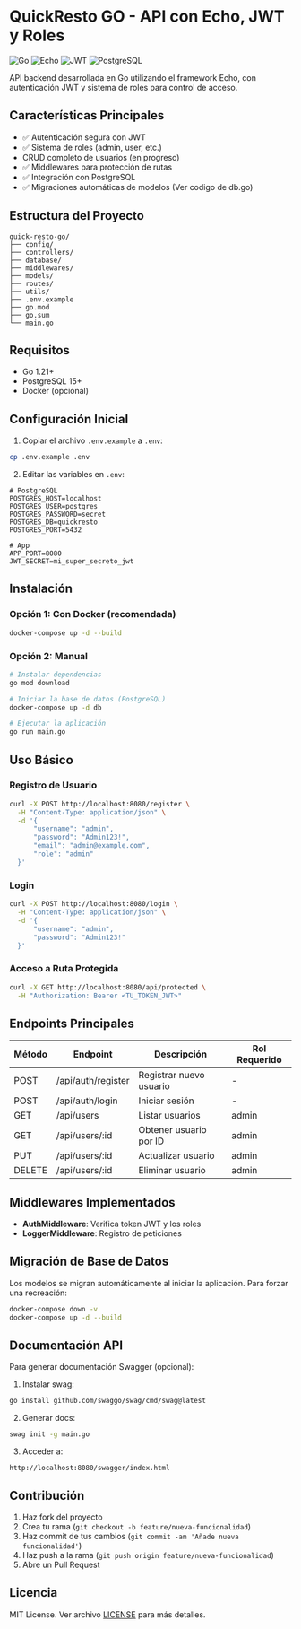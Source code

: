 # QuickResto GO - API con Echo, JWT y Roles

![Go](https://img.shields.io/badge/Go-1.21+-blue)
![Echo](https://img.shields.io/badge/Echo-v4-green)
![JWT](https://img.shields.io/badge/JWT-Auth-orange)
![PostgreSQL](https://img.shields.io/badge/PostgreSQL-15-blue)

API backend desarrollada en Go utilizando el framework Echo, con autenticación JWT y sistema de roles para control de acceso.

## Características Principales

- ✅ Autenticación segura con JWT
- ✅ Sistema de roles (admin, user, etc.)
-  CRUD completo de usuarios (en progreso)
- ✅ Middlewares para protección de rutas
- ✅ Integración con PostgreSQL
- ✅ Migraciones automáticas de modelos (Ver codigo de db.go)

## Estructura del Proyecto

```
quick-resto-go/
├── config/
├── controllers/
├── database/
├── middlewares/
├── models/
├── routes/
├── utils/
├── .env.example
├── go.mod
├── go.sum
└── main.go
```

## Requisitos

- Go 1.21+
- PostgreSQL 15+
- Docker (opcional)

## Configuración Inicial

1. Copiar el archivo `.env.example` a `.env`:
```bash
cp .env.example .env
```

2. Editar las variables en `.env`:
```env
# PostgreSQL
POSTGRES_HOST=localhost
POSTGRES_USER=postgres
POSTGRES_PASSWORD=secret
POSTGRES_DB=quickresto
POSTGRES_PORT=5432

# App
APP_PORT=8080
JWT_SECRET=mi_super_secreto_jwt
```

## Instalación

### Opción 1: Con Docker (recomendada)
```bash
docker-compose up -d --build
```

### Opción 2: Manual
```bash
# Instalar dependencias
go mod download

# Iniciar la base de datos (PostgreSQL)
docker-compose up -d db

# Ejecutar la aplicación
go run main.go
```

## Uso Básico

### Registro de Usuario
```bash
curl -X POST http://localhost:8080/register \
  -H "Content-Type: application/json" \
  -d '{
      "username": "admin",
      "password": "Admin123!",
      "email": "admin@example.com",
      "role": "admin"
  }'
```

### Login
```bash
curl -X POST http://localhost:8080/login \
  -H "Content-Type: application/json" \
  -d '{
      "username": "admin",
      "password": "Admin123!"
  }'
```

### Acceso a Ruta Protegida
```bash
curl -X GET http://localhost:8080/api/protected \
  -H "Authorization: Bearer <TU_TOKEN_JWT>"
```

## Endpoints Principales

| Método | Endpoint               | Descripción                     | Rol Requerido |
|--------|------------------------|---------------------------------|---------------|
| POST   | /api/auth/register     | Registrar nuevo usuario         | -             |
| POST   | /api/auth/login        | Iniciar sesión                  | -             |
| GET    | /api/users             | Listar usuarios                 | admin         |
| GET    | /api/users/:id         | Obtener usuario por ID          | admin         |
| PUT    | /api/users/:id         | Actualizar usuario              | admin         |
| DELETE | /api/users/:id         | Eliminar usuario                | admin         |

## Middlewares Implementados

- **AuthMiddleware**: Verifica token JWT y los roles
- **LoggerMiddleware**: Registro de peticiones

## Migración de Base de Datos

Los modelos se migran automáticamente al iniciar la aplicación. Para forzar una recreación:

```bash
docker-compose down -v
docker-compose up -d --build
```

## Documentación API

Para generar documentación Swagger (opcional):

1. Instalar swag:
```bash
go install github.com/swaggo/swag/cmd/swag@latest
```

2. Generar docs:
```bash
swag init -g main.go
```

3. Acceder a:
```
http://localhost:8080/swagger/index.html
```

## Contribución

1. Haz fork del proyecto
2. Crea tu rama (`git checkout -b feature/nueva-funcionalidad`)
3. Haz commit de tus cambios (`git commit -am 'Añade nueva funcionalidad'`)
4. Haz push a la rama (`git push origin feature/nueva-funcionalidad`)
5. Abre un Pull Request

## Licencia

MIT License. Ver archivo [LICENSE](LICENSE) para más detalles.